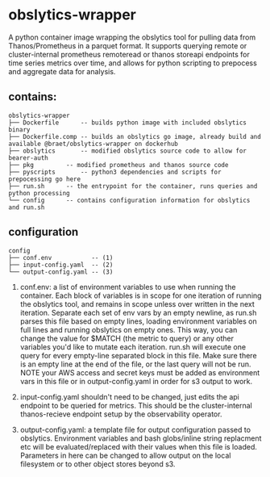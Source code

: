 # obslytics-wrapper

A python container image wrapping the obslytics tool for pulling data from Thanos/Prometheus in a parquet format. It supports querying remote or cluster-internal prometheus remoteread or thanos storeapi endpoints for time series metrics over time, and allows for python scripting to prepocess and aggregate data for analysis.

## contains:

```
obslytics-wrapper
├── Dockerfile      -- builds python image with included obslytics binary
├── Dockerfile.comp -- builds an obslytics go image, already build and available @braet/obslytics-wrapper on dockerhub
├── obslytics	    -- modified obslytics source code to allow for bearer-auth
├── pkg		    -- modified prometheus and thanos source code
├── pyscripts	    -- python3 dependencies and scripts for prepocessing go here
├── run.sh	    -- the entrypoint for the container, runs queries and python processing
└── config	    -- contains configuration information for obslytics and run.sh
```

## configuration

```
config
├── conf.env           -- (1)
├── input-config.yaml  -- (2)
└── output-config.yaml -- (3)
```

1. conf.env: a list of environment variables to use when running the container. Each block of variables is in scope for one iteration of running the obslytics tool, and remains in scope unless over written in the next iteration. Separate each set of env vars by an empty newline, as run.sh parses this file based on empty lines, loading environment variables on full lines and running obslytics on empty ones. This way, you can change the value for $MATCH (the metric to query) or any other variables you'd like to mutate each iteration. run.sh will execute one query for every empty-line separated block in this file. Make sure there is an empty line at the end of the file, or the last query will not be run. NOTE your AWS access and secret keys must be added as environment vars in this file or in output-config.yaml in order for s3 output to work.

2. input-config.yaml shouldn't need to be changed, just edits the api endpoint to be queried for metrics. This should be the cluster-internal thanos-recieve endpoint setup by the observability operator.

3. output-config.yaml: a template file for output configuration passed to obslytics. Environment variables and bash globs/inline string replacment etc will be evaluated/replaced with their values when this file is loaded. Parameters in here can be changed to allow output on the local filesystem or to other object stores beyond s3.

